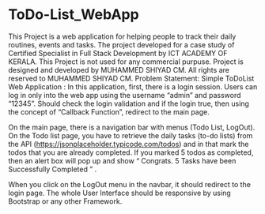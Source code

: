 # ToDo-List_WebApp
This Project is a web application for helping people to track their daily routines, events and tasks.
The project developed for a case study of Certified Specialist in Full Stack Development by ICT ACADEMY OF KERALA.
This Project is not used for any commercial purpuse.
Project is designed and developed by MUHAMMED SHIYAD CM.
All rights are reserved to MUHAMMED SHIYAD CM.
Problem Statement:
Simple ToDoList Web Application :
In this application, first, there is a login session. Users can log in only into the web app using the username “admin” and password “12345”. Should check the login validation and if the login true, then using the concept of “Callback Function”, redirect to the main page. 

On the main page, there is a navigation bar with menus (Todo List, LogOut). On the Todo list page, you have to retrieve the daily tasks (to-do lists) from the API (https://jsonplaceholder.typicode.com/todos) and in that mark the todos that you are already completed. If you marked 5 todos as completed, then an alert box will pop up and show “ Congrats. 5 Tasks have been Successfully Completed ” . 

When you click on the LogOut menu in the navbar, it should redirect to the login page. The whole User Interface should be responsive by using Bootstrap or any other Framework. 
